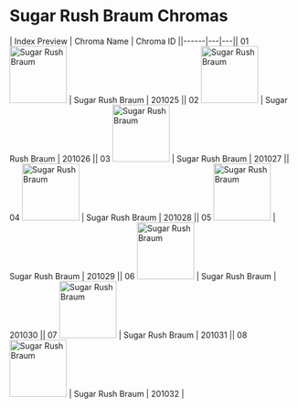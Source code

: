 # Sugar Rush Braum Chromas

| Index  Preview | Chroma Name | Chroma ID ||------|---|---|| 01  <img src='https://raw.communitydragon.org/latest/plugins/rcp-be-lol-game-data/global/default/v1/champion-chroma-images/201/201025.png' alt='Sugar Rush Braum' width='100'> | Sugar Rush Braum | 201025 || 02  <img src='https://raw.communitydragon.org/latest/plugins/rcp-be-lol-game-data/global/default/v1/champion-chroma-images/201/201026.png' alt='Sugar Rush Braum' width='100'> | Sugar Rush Braum | 201026 || 03  <img src='https://raw.communitydragon.org/latest/plugins/rcp-be-lol-game-data/global/default/v1/champion-chroma-images/201/201027.png' alt='Sugar Rush Braum' width='100'> | Sugar Rush Braum | 201027 || 04  <img src='https://raw.communitydragon.org/latest/plugins/rcp-be-lol-game-data/global/default/v1/champion-chroma-images/201/201028.png' alt='Sugar Rush Braum' width='100'> | Sugar Rush Braum | 201028 || 05  <img src='https://raw.communitydragon.org/latest/plugins/rcp-be-lol-game-data/global/default/v1/champion-chroma-images/201/201029.png' alt='Sugar Rush Braum' width='100'> | Sugar Rush Braum | 201029 || 06  <img src='https://raw.communitydragon.org/latest/plugins/rcp-be-lol-game-data/global/default/v1/champion-chroma-images/201/201030.png' alt='Sugar Rush Braum' width='100'> | Sugar Rush Braum | 201030 || 07  <img src='https://raw.communitydragon.org/latest/plugins/rcp-be-lol-game-data/global/default/v1/champion-chroma-images/201/201031.png' alt='Sugar Rush Braum' width='100'> | Sugar Rush Braum | 201031 || 08  <img src='https://raw.communitydragon.org/latest/plugins/rcp-be-lol-game-data/global/default/v1/champion-chroma-images/201/201032.png' alt='Sugar Rush Braum' width='100'> | Sugar Rush Braum | 201032 |